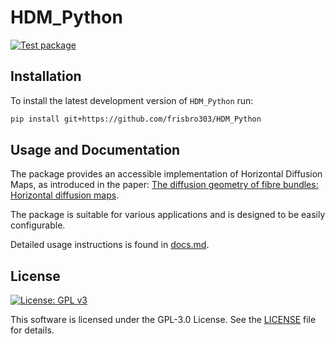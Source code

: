 # HDM_Python
[![Test package](https://github.com/frisbro303/HDM_Python/actions/workflows/test.yml/badge.svg)](https://github.com/frisbro303/HDM_Python/actions/workflows/test.yml)

## Installation
To install the latest development version of `HDM_Python` run:
```bash
pip install git+https://github.com/frisbro303/HDM_Python
```

## Usage and Documentation
The package provides an accessible implementation of Horizontal Diffusion Maps, as introduced in the paper: [The diffusion geometry of fibre bundles: Horizontal diffusion maps](https://www.sciencedirect.com/science/article/pii/S1063520318302215).

The package is suitable for various applications and is designed to be easily configurable.

Detailed usage instructions is found in [docs.md](docs.md).

## License
[![License: GPL v3](https://img.shields.io/badge/License-GPLv3-blue.svg)](https://www.gnu.org/licenses/gpl-3.0)

This software is licensed under the GPL-3.0 License. See the [LICENSE](https://github.com/frisbro303/SignDNE/blob/2347bf47a35affe612ac8d60e64805a3f1891951/LICENSE) file for details. 

